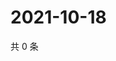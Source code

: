 # 2021-10-18

共 0 条

<!-- BEGIN WEIBO -->
<!-- 最后更新时间 Mon Oct 18 2021 04:11:16 GMT+0800 (China Standard Time) -->

<!-- END WEIBO -->
